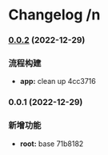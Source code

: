 # Changelog /n
### [0.0.2](///compare/v0.0.1...v0.0.2) (2022-12-29)


### 流程构建

* **app:** clean up 4cc3716

### 0.0.1 (2022-12-29)


### 新增功能

* **root:** base 71b8182
